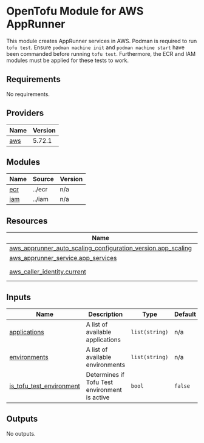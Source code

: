 # OpenTofu Module for AWS AppRunner

This module creates AppRunner services in AWS. Podman is required to run `tofu test`. Ensure `podman machine init` and `podman machine start` have been commanded before running `tofu test`. Furthermore, the ECR and IAM modules must be applied for these tests to work.

## Requirements

No requirements.

## Providers

| Name | Version |
|------|---------|
| <a name="provider_aws"></a> [aws](#provider\_aws) | 5.72.1 |

## Modules

| Name | Source | Version |
|------|--------|---------|
| <a name="module_ecr"></a> [ecr](#module\_ecr) | ../ecr | n/a |
| <a name="module_iam"></a> [iam](#module\_iam) | ../iam | n/a |

## Resources

| Name | Type |
|------|------|
| [aws_apprunner_auto_scaling_configuration_version.app_scaling](https://registry.terraform.io/providers/hashicorp/aws/latest/docs/resources/apprunner_auto_scaling_configuration_version) | resource |
| [aws_apprunner_service.app_services](https://registry.terraform.io/providers/hashicorp/aws/latest/docs/resources/apprunner_service) | resource |
| [aws_caller_identity.current](https://registry.terraform.io/providers/hashicorp/aws/latest/docs/data-sources/caller_identity) | data source |

## Inputs

| Name | Description | Type | Default | Required |
|------|-------------|------|---------|:--------:|
| <a name="input_applications"></a> [applications](#input\_applications) | A list of available applications | `list(string)` | n/a | yes |
| <a name="input_environments"></a> [environments](#input\_environments) | A list of available environments | `list(string)` | n/a | yes |
| <a name="input_is_tofu_test_environment"></a> [is\_tofu\_test\_environment](#input\_is\_tofu\_test\_environment) | Determines if Tofu Test environment is active | `bool` | `false` | no |

## Outputs

No outputs.
